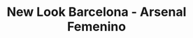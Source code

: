 ---
title: "New Look Barcelona - Arsenal Femenino"
url: /barcelona/new-look-barcelona-arsenal-femenino/
shop: cosméticos
---